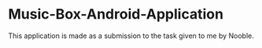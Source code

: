 # Music-Box-Android-Application
This application is made as a submission to the task given to me by Nooble. 
